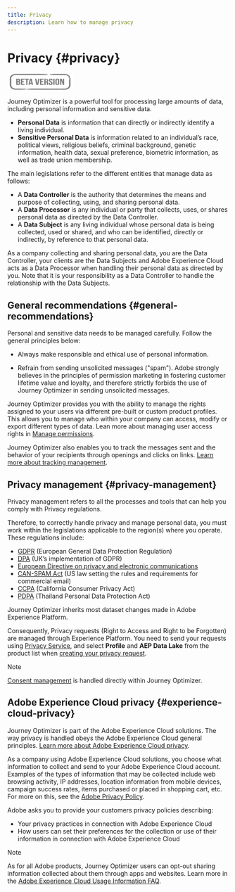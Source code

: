 ```yaml
---
title: Privacy
description: Learn how to manage privacy
---
```


# Privacy {#privacy}

![](assets/do-not-localize/badge.png)

Journey Optimizer is a powerful tool for processing large amounts of data, including personal information and sensitive data.

* **Personal Data** is information that can directly or indirectly identify a living individual.
* **Sensitive Personal Data** is information related to an individual’s race, political views, religious beliefs, criminal background, genetic information, health data, sexual preference, biometric information, as well as trade union membership.

The main legislations refer to the different entities that manage data as follows:

* A **Data Controller** is the authority that determines the means and purpose of collecting, using, and sharing personal data.
* A **Data Processor** is any individual or party that collects, uses, or shares personal data as directed by the Data Controller.
* A **Data Subject** is any living individual whose personal data is being collected, used or shared, and who can be identified, directly or indirectly, by reference to that personal data.

As a company collecting and sharing personal data, you are the Data Controller, your clients are the Data Subjects and Adobe Experience Cloud acts as a Data Processor when handling their personal data as directed by you. Note that it is your responsibility as a Data Controller to handle the relationship with the Data Subjects.

## General recommendations {#general-recommendations}

Personal and sensitive data needs to be managed carefully. Follow the general principles below:

* Always make responsible and ethical use of personal information.

* Refrain from sending unsolicited messages ("spam"). Adobe strongly believes in the principles of permission marketing in fostering customer lifetime value and loyalty, and therefore strictly forbids the use of Journey Optimizer in sending unsolicited messages.

Journey Optimizer provides you with the ability to manage the rights assigned to your users via different pre-built or custom product profiles. This allows you to manage who within your company can access, modify or export different types of data. Lean more about managing user access rights in [Manage permissions](../administration/permissions.md).

Journey Optimizer also enables you to track the messages sent and the behavior of your recipients through openings and clicks on links. [Learn more about tracking management](message-tracking.md).

## Privacy management {#privacy-management}

Privacy management refers to all the processes and tools that can help you comply with Privacy regulations.

Therefore, to correctly handle privacy and manage personal data, you must work within the legislations applicable to the region(s) where you operate. These regulations include:

* [GDPR](https://ec.europa.eu/info/law/law-topic/data-protection/reform/what-does-general-data-protection-regulation-gdpr-govern_en) (European General Data Protection Regulation)
* [DPA](https://www.gov.uk/data-protection) (UK’s implementation of GDPR)
* [European Directive on privacy and electronic communications](https://eur-lex.europa.eu/legal-content/EN/TXT/?uri=CELEX:02002L0058-20091219)
* [CAN-SPAM Act](https://www.ftc.gov/tips-advice/business-center/guidance/can-spam-act-compliance-guide-business) (US law setting the rules and requirements for commercial email)
* [CCPA](https://leginfo.legislature.ca.gov/faces/codes_displayText.xhtml?lawCode=CIV&division=3.&title=1.81.5.&part=4.&chapter=&article=) (California Consumer Privacy Act)
* [PDPA](https://secureprivacy.ai/thailand-pdpa-summary-what-businesses-need-to-know/) (Thailand Personal Data Protection Act)

Journey Optimizer inherits most dataset changes made in Adobe Experience Platform.

Consequently, Privacy requests (Right to Access and Right to be Forgotten) are managed through Experience Platform. You need to send your requests using [Privacy Service](https://experienceleague.adobe.com/docs/experience-platform/privacy/home.html), and select **Profile** and **AEP Data Lake** from the product list when [creating your privacy request](https://experienceleague.adobe.com/docs/experience-platform/privacy/ui/user-guide.html?lang=en#request-builder). <!--https://experienceleague.adobe.com/docs/experience-platform/privacy/home.html?lang=en).-->

>[!NOTE]
>
>[Consent management](../../help/using/consent.md) is handled directly within Journey Optimizer.

## Adobe Experience Cloud privacy {#experience-cloud-privacy}

Journey Optimizer is part of the Adobe Experience Cloud solutions. The way privacy is handled obeys the Adobe Experience Cloud general principles. [Learn more about Adobe Experience Cloud privacy](https://www.adobe.com/privacy/marketing-cloud.html).

As a company using Adobe Experience Cloud solutions, you choose what information to collect and send to your Adobe Experience Cloud account. Examples of the types of information that may be collected include web browsing activity, IP addresses, location information from mobile devices, campaign success rates, items purchased or placed in shopping cart, etc. For more on this, see the [Adobe Privacy Policy](https://www.adobe.com/privacy/policy.html).

Adobe asks you to provide your customers privacy policies describing:

* Your privacy practices in connection with Adobe Experience Cloud
* How users can set their preferences for the collection or use of their information in connection with Adobe Experience Cloud

>[!NOTE]
>
>As for all Adobe products, Journey Optimizer users can opt-out sharing information collected about them through apps and websites. Learn more in the [Adobe Experience Cloud Usage Information FAQ](https://www.adobe.com/privacy/experience-cloud-usage-info-faq.html).

<!--Because Journey Optimizer integrates with Adobe Experience Platform, where audiences are transferred from one system to another, you need to pay extra care to personal data protection.-->

